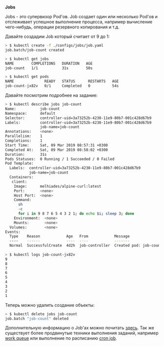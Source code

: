**Jobs**

Jobs - это супервизор Pod'ов. Job создает один или несколько Pod'ов и отслеживает успешное выполнение процесса, например вычисление чего-нибудь, операции резервного копирования и т.д. 

Давайте создадим Job который считает от 9 до 1:

```bash
> $ kubectl create -f ./configs/jobs/job.yaml
job.batch/job-count created

> $ kubectl get jobs
NAME        COMPLETIONS   DURATION   AGE
job-count   1/1           31s        50s

> $ kubectl get pods
NAME              READY   STATUS      RESTARTS   AGE
job-count-jx82v   0/1     Completed   0          54s
```

 Давайте посмотрим подробнее на задание:

```bash
> $ kubectl describe jobs job-count
Name:           job-count
Namespace:      default
Selector:       controller-uid=3a73252b-4230-11e9-80b7-001c428d67b9
Labels:         controller-uid=3a73252b-4230-11e9-80b7-001c428d67b9
                job-name=job-count
Annotations:    <none>
Parallelism:    1
Completions:    1
Start Time:     Sat, 09 Mar 2019 08:57:31 +0300
Completed At:   Sat, 09 Mar 2019 08:58:02 +0300
Duration:       31s
Pods Statuses:  0 Running / 1 Succeeded / 0 Failed
Pod Template:
  Labels:  controller-uid=3a73252b-4230-11e9-80b7-001c428d67b9
           job-name=job-count
  Containers:
   client:
    Image:      melhiades/alpine-curl:latest
    Port:       <none>
    Host Port:  <none>
    Command:
      sh
      -c
      for i in 9 8 7 6 5 4 3 2 1; do echo $i; sleep 3; done
    Environment:  <none>
    Mounts:       <none>
  Volumes:        <none>
Events:
  Type    Reason            Age   From            Message
  ----    ------            ----  ----            -------
  Normal  SuccessfulCreate  4d2h  job-controller  Created pod: job-count-jx82v
  
> $ kubectl logs job-count-jx82v
9
8
7
6
5
4
3
2
1
```

Теперь можно удалить создание объекты:

```bash
> $ kubectl delete jobs job-count
job.batch "job-count" deleted
```

Дополнительную информацию о Job'ах можно почитать [здесь](https://kubernetes.io/docs/concepts/workloads/controllers/jobs-run-to-completion/).  Так же существует более продвинутые техники выполнения заданий, например [work queue](https://kubernetes.io/docs/tasks/job/coarse-parallel-processing-work-queue/) или выполнение по расписанию [cron job](https://kubernetes.io/docs/concepts/workloads/controllers/cron-jobs/).